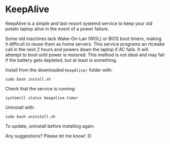 # KeepAlive

KeepAlive is a simple and last-resort systemd service
to keep your old potato laptop alive in the event of a power failure.

Some old machines lack Wake-On-Lan (WOL) or BIOS boot timers,
making it difficult to reuse them as home servers.
This service programs an rtcwake call in the next 2 hours and powers down the laptop if AC fails.
It will attempt to boot until power is restored.
This method is not ideal and may fail if the battery gets depleted, but at least is something.

Install from the downloaded `KeepAlive/` folder with:
```shell
sudo bash install.sh
```

Check that the service is running:
```shell
systemctl status keepalive.timer
```

Uninstall with:
```shell
sudo bash uninstall.sh
```

To update, uninstall before installing again.

Any suggestions? Please let me know! :D
